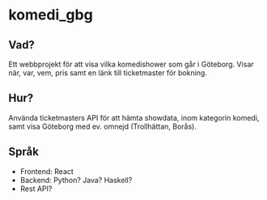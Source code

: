 # komedi_gbg

## Vad?
 Ett webbprojekt för att visa vilka komedishower som går i Göteborg. Visar när, var, vem, pris samt en länk till ticketmaster för bokning.


## Hur?
Använda ticketmasters API för att hämta showdata, inom kategorin komedi, samt visa Göteborg med ev. omnejd (Trollhättan, Borås).

## Språk
+ Frontend: React
+ Backend: Python? Java? Haskell?
+ Rest API?  


